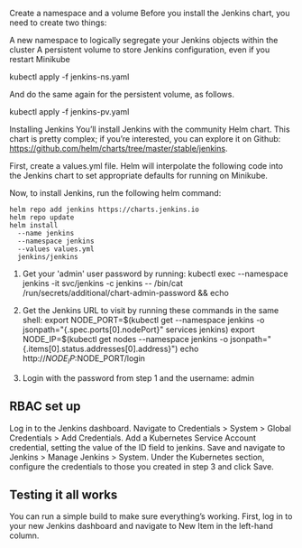 

Create a namespace and a volume
Before you install the Jenkins chart, you need to create two things:

A new namespace to logically segregate your Jenkins objects within the cluster
A persistent volume to store Jenkins configuration, even if you restart Minikube

kubectl apply -f jenkins-ns.yaml

And do the same again for the persistent volume, as follows.

kubectl apply -f jenkins-pv.yaml

Installing Jenkins
You’ll install Jenkins with the community Helm chart. This chart is pretty complex; if you’re interested, you can explore it on Github: https://github.com/helm/charts/tree/master/stable/jenkins.

First, create a values.yml file. Helm will interpolate the following code into the Jenkins chart to set appropriate defaults for running on Minikube.

Now, to install Jenkins, run the following helm command:

```
helm repo add jenkins https://charts.jenkins.io
helm repo update
helm install
  --name jenkins 
  --namespace jenkins
  --values values.yml 
  jenkins/jenkins 
```

1. Get your 'admin' user password by running:
  kubectl exec --namespace jenkins -it svc/jenkins -c jenkins -- /bin/cat /run/secrets/additional/chart-admin-password && echo
2. Get the Jenkins URL to visit by running these commands in the same shell:
  export NODE_PORT=$(kubectl get --namespace jenkins -o jsonpath="{.spec.ports[0].nodePort}" services jenkins)
  export NODE_IP=$(kubectl get nodes --namespace jenkins -o jsonpath="{.items[0].status.addresses[0].address}")
  echo http://$NODE_IP:$NODE_PORT/login

3. Login with the password from step 1 and the username: admin

## RBAC set up
Log in to the Jenkins dashboard.
Navigate to Credentials > System > Global Credentials > Add Credentials.
Add a Kubernetes Service Account credential, setting the value of the ID field to jenkins.
Save and navigate to Jenkins > Manage Jenkins > System.
Under the Kubernetes section, configure the credentials to those you created in step 3 and click Save.

## Testing it all works

You can run a simple build to make sure everything’s working. First, log in to your new Jenkins dashboard and navigate to New Item in the left-hand column.

